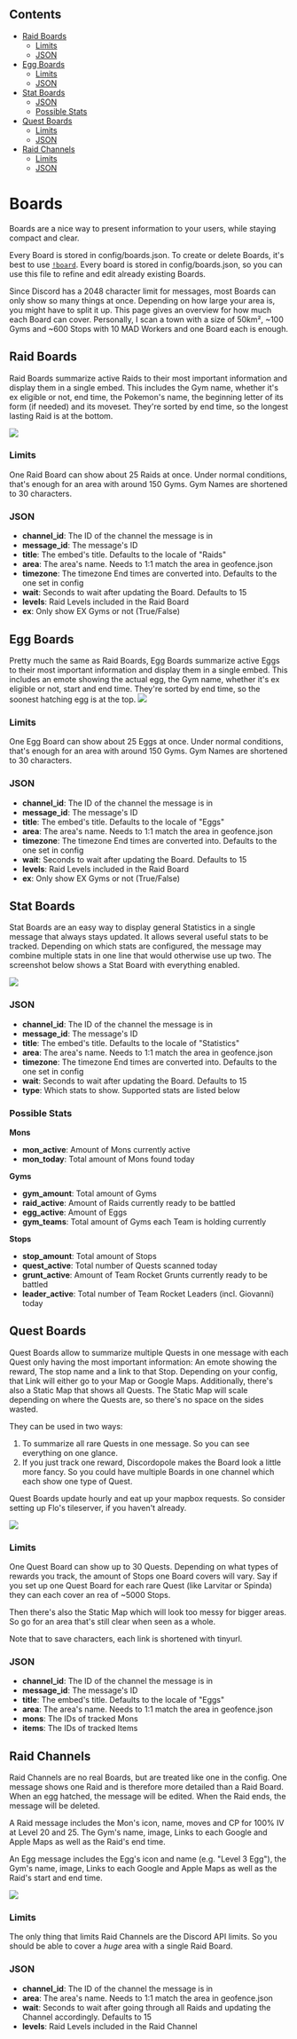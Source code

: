 ## Contents
- [Raid Boards](https://github.com/ccev/Discordopole/wiki/Boards#raid-boards)
  - [Limits](https://github.com/ccev/Discordopole/wiki/Boards#limits)
  - [JSON](https://github.com/ccev/Discordopole/wiki/Boards#json)
- [Egg Boards](https://github.com/ccev/Discordopole/wiki/Boards#egg-boards)
  - [Limits](https://github.com/ccev/Discordopole/wiki/Boards#limits-1)
  - [JSON](https://github.com/ccev/Discordopole/wiki/Boards#json-1)
- [Stat Boards](https://github.com/ccev/Discordopole/wiki/Boards#stat-boards)
  - [JSON](https://github.com/ccev/Discordopole/wiki/Boards#json-2)
  - [Possible Stats](https://github.com/ccev/Discordopole/wiki/Boards#possible-stats)
- [Quest Boards](https://github.com/ccev/Discordopole/wiki/Boards#quest-boards)
  - [Limits](https://github.com/ccev/Discordopole/wiki/Boards#limits-2)
  - [JSON](https://github.com/ccev/Discordopole/wiki/Boards#json-3)
- [Raid Channels](https://github.com/ccev/Discordopole/wiki/Boards#raid-channels)
  - [Limits](https://github.com/ccev/Discordopole/wiki/Boards#limits-3)
  - [JSON](https://github.com/ccev/Discordopole/wiki/Boards#json-4)

# Boards
Boards are a nice way to present information to your users, while staying compact and clear.

Every Board is stored in config/boards.json. To create or delete Boards, it's best to use [`!board`](https://github.com/ccev/Discordopole/wiki/Admin-Commands#board). Every board is stored in config/boards.json, so you can use this file to refine and edit already existing Boards.

Since Discord has a 2048 character limit for messages, most Boards can only show so many things at once. Depending on how large your area is, you might have to split it up. This page gives an overview for how much each Board can cover. Personally, I scan a town with a size of 50km², ~100 Gyms and ~600 Stops with 10 MAD Workers and one Board each is enough.

## Raid Boards
Raid Boards summarize active Raids to their most important information and display them in a single embed. This includes the Gym name, whether it's ex eligible or not, end time, the Pokemon's name, the beginning letter of its form (if needed) and its moveset. They're sorted by end time, so the longest lasting Raid is at the bottom.

![](https://media.discordapp.net/attachments/523253670700122144/693070348081561640/unknown.png)

### Limits
One Raid Board can show about 25 Raids at once. Under normal conditions, that's enough for an area with around 150 Gyms. Gym Names are shortened to 30 characters.

### JSON
- **channel_id**: The ID of the channel the message is in
- **message_id**: The message's ID
- **title**: The embed's title. Defaults to the locale of "Raids"
- **area**: The area's name. Needs to 1:1 match the area in geofence.json
- **timezone**: The timezone End times are converted into. Defaults to the one set in config
- **wait**: Seconds to wait after updating the Board. Defaults to 15
- **levels**: Raid Levels included in the Raid Board
- **ex**: Only show EX Gyms or not (True/False)

## Egg Boards
Pretty much the same as Raid Boards, Egg Boards summarize active Eggs to their most important information and display them in a single embed. This includes an emote showing the actual egg, the Gym name, whether it's ex eligible or not, start and end time. They're sorted by end time, so the soonest hatching egg is at the top.
![](https://media.discordapp.net/attachments/523253670700122144/693072640432144414/unknown.png)

### Limits
One Egg Board can show about 25 Eggs at once. Under normal conditions, that's enough for an area with around 150 Gyms. Gym Names are shortened to 30 characters.

### JSON
- **channel_id**: The ID of the channel the message is in
- **message_id**: The message's ID
- **title**: The embed's title. Defaults to the locale of "Eggs"
- **area**: The area's name. Needs to 1:1 match the area in geofence.json
- **timezone**: The timezone End times are converted into. Defaults to the one set in config
- **wait**: Seconds to wait after updating the Board. Defaults to 15
- **levels**: Raid Levels included in the Raid Board
- **ex**: Only show EX Gyms or not (True/False)

## Stat Boards
Stat Boards are an easy way to display general Statistics in a single message that always stays updated. It allows several useful stats to be tracked. Depending on which stats are configured, the message may combine multiple
stats in one line that would otherwise use up two. The screenshot below shows a Stat Board with everything enabled.

![](https://media.discordapp.net/attachments/523253670700122144/693073222639288420/unknown.png)

### JSON
- **channel_id**: The ID of the channel the message is in
- **message_id**: The message's ID
- **title**: The embed's title. Defaults to the locale of "Statistics"
- **area**: The area's name. Needs to 1:1 match the area in geofence.json
- **timezone**: The timezone End times are converted into. Defaults to the one set in config
- **wait**: Seconds to wait after updating the Board. Defaults to 15
- **type**: Which stats to show. Supported stats are listed below

### Possible Stats
**Mons**
- **mon_active**: Amount of Mons currently active
- **mon_today**: Total amount of Mons found today

**Gyms**
- **gym_amount**: Total amount of Gyms
- **raid_active**: Amount of Raids currently ready to be battled
- **egg_active**: Amount of Eggs
- **gym_teams**: Total amount of Gyms each Team is holding currently

**Stops**
- **stop_amount**: Total amount of Stops
- **quest_active**: Total number of Quests scanned today
- **grunt_active**: Amount of Team Rocket Grunts currently ready to be battled
- **leader_active**: Total number of Team Rocket Leaders (incl. Giovanni) today

## Quest Boards
Quest Boards allow to summarize multiple Quests in one message with each Quest only having the most important information: An emote showing the reward, The stop name and a link to that Stop. Depending on your config, that Link will either go to your Map or Google Maps. Additionally, there's also a Static Map that shows all Quests. The Static Map will scale depending on where the Quests are, so there's no space on the sides wasted.

They can be used in two ways:
1. To summarize all rare Quests in one message. So you can see everything on one glance.
2. If you just track one reward, Discordopole makes the Board look a little more fancy. So you could have multiple Boards in one channel which each show one type of Quest.

Quest Boards update hourly and eat up your mapbox requests. So consider setting up Flo's tileserver, if you haven't already.

![](https://media.discordapp.net/attachments/523253670700122144/693076005182636032/unknown.png?width=668&height=677)

### Limits
One Quest Board can show up to 30 Quests. Depending on what types of rewards you track, the amount of Stops one Board covers will vary. Say if you set up one Quest Board for each rare Quest (like Larvitar or Spinda) they can each cover an rea of ~5000 Stops.

Then there's also the Static Map which will look too messy for bigger areas. So go for an area that's still clear when seen as a whole.

Note that to save characters, each link is shortened with tinyurl.

### JSON
- **channel_id**: The ID of the channel the message is in
- **message_id**: The message's ID
- **title**: The embed's title. Defaults to the locale of "Eggs"
- **area**: The area's name. Needs to 1:1 match the area in geofence.json
- **mons**: The IDs of tracked Mons
- **items**: The IDs of tracked Items

## Raid Channels
Raid Channels are no real Boards, but are treated like one in the config. One message shows one Raid and is therefore more detailed than a Raid Board. When an egg hatched, the message will be edited. When the Raid ends, the message will be deleted.

A Raid message includes the Mon's icon, name, moves and CP for 100% IV at Level 20 and 25. The Gym's name, image, Links to each Google and Apple Maps as well as the Raid's end time.

An Egg message includes the Egg's icon and name (e.g. "Level 3 Egg"), the Gym's name, image, Links to each Google and Apple Maps as well as the Raid's start and end time.

![](https://cdn.discordapp.com/attachments/523253670700122144/693077323909431326/unknown.png)

### Limits
The only thing that limits Raid Channels are the Discord API limits. So you should be able to cover a *huge* area with a single Raid Board.

### JSON
- **channel_id**: The ID of the channel the message is in
- **area**: The area's name. Needs to 1:1 match the area in geofence.json
- **wait**: Seconds to wait after going through all Raids and updating the Channel accordingly. Defaults to 15
- **levels**: Raid Levels included in the Raid Channel